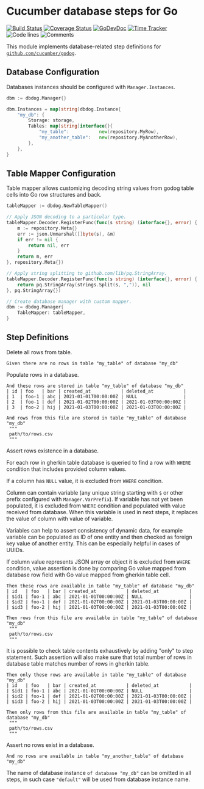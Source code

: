 # Cucumber database steps for Go

[![Build Status](https://github.com/bool64/dbdog/workflows/test/badge.svg)](https://github.com/bool64/dbdog/actions?query=branch%3Amaster+workflow%3Atest)
[![Coverage Status](https://codecov.io/gh/bool64/dbdog/branch/master/graph/badge.svg)](https://codecov.io/gh/bool64/dbdog)
[![GoDevDoc](https://img.shields.io/badge/dev-doc-00ADD8?logo=go)](https://pkg.go.dev/github.com/bool64/dbdog)
[![Time Tracker](https://wakatime.com/badge/github/bool64/dbdog.svg)](https://wakatime.com/badge/github/bool64/dbdog)
![Code lines](https://sloc.xyz/github/bool64/dbdog/?category=code)
![Comments](https://sloc.xyz/github/bool64/dbdog/?category=comments)

This module implements database-related step definitions
for [`github.com/cucumber/godog`](https://github.com/cucumber/godog).

## Database Configuration

Databases instances should be configured with `Manager.Instances`.

```go
dbm := dbdog.Manager{}

dbm.Instances = map[string]dbdog.Instance{
    "my_db": {
        Storage: storage,
        Tables: map[string]interface{}{
            "my_table":           new(repository.MyRow),
            "my_another_table":   new(repository.MyAnotherRow),
        },
    },
}
```

## Table Mapper Configuration

Table mapper allows customizing decoding string values from godog table cells into Go row structures and back.

```go
tableMapper := dbdog.NewTableMapper()

// Apply JSON decoding to a particular type.
tableMapper.Decoder.RegisterFunc(func(s string) (interface{}, error) {
    m := repository.Meta{}
    err := json.Unmarshal([]byte(s), &m)
    if err != nil {
        return nil, err
    }
    return m, err
}, repository.Meta{})

// Apply string splitting to github.com/lib/pq.StringArray.
tableMapper.Decoder.RegisterFunc(func(s string) (interface{}, error) {
    return pq.StringArray(strings.Split(s, ",")), nil
}, pq.StringArray{})

// Create database manager with custom mapper.
dbm := dbdog.Manager{
    TableMapper: tableMapper,
}
```

## Step Definitions

Delete all rows from table.

```gherkin
Given there are no rows in table "my_table" of database "my_db"
```

Populate rows in a database.

```gherkin
And these rows are stored in table "my_table" of database "my_db"
| id | foo   | bar | created_at           | deleted_at           |
| 1  | foo-1 | abc | 2021-01-01T00:00:00Z | NULL                 |
| 2  | foo-1 | def | 2021-01-02T00:00:00Z | 2021-01-03T00:00:00Z |
| 3  | foo-2 | hij | 2021-01-03T00:00:00Z | 2021-01-03T00:00:00Z |
```

```gherkin
And rows from this file are stored in table "my_table" of database "my_db"
 """
 path/to/rows.csv
 """
```

Assert rows existence in a database.

For each row in gherkin table database is queried to find a row with `WHERE` condition that includes provided column
values.

If a column has `NULL` value, it is excluded from `WHERE` condition.

Column can contain variable (any unique string starting with `$` or other prefix configured with `Manager.VarPrefix`).
If variable has not yet been populated, it is excluded from `WHERE` condition and populated with value received from
database. When this variable is used in next steps, it replaces the value of column with value of variable.

Variables can help to assert consistency of dynamic data, for example variable can be populated as ID of one entity and
then checked as foreign key value of another entity. This can be especially helpful in cases of UUIDs.

If column value represents JSON array or object it is excluded from `WHERE` condition, value assertion is done by
comparing Go value mapped from database row field with Go value mapped from gherkin table cell.

```gherkin
Then these rows are available in table "my_table" of database "my_db"
| id   | foo   | bar | created_at           | deleted_at           |
| $id1 | foo-1 | abc | 2021-01-01T00:00:00Z | NULL                 |
| $id2 | foo-1 | def | 2021-01-02T00:00:00Z | 2021-01-03T00:00:00Z |
| $id3 | foo-2 | hij | 2021-01-03T00:00:00Z | 2021-01-03T00:00:00Z |
```

```gherkin
Then rows from this file are available in table "my_table" of database "my_db"
 """
 path/to/rows.csv
 """
```

It is possible to check table contents exhaustively by adding "only" to step statement. Such assertion will also make
sure that total number of rows in database table matches number of rows in gherkin table.

```gherkin
Then only these rows are available in table "my_table" of database "my_db"
| id   | foo   | bar | created_at           | deleted_at           |
| $id1 | foo-1 | abc | 2021-01-01T00:00:00Z | NULL                 |
| $id2 | foo-1 | def | 2021-01-02T00:00:00Z | 2021-01-03T00:00:00Z |
| $id3 | foo-2 | hij | 2021-01-03T00:00:00Z | 2021-01-03T00:00:00Z |
```

```gherkin
Then only rows from this file are available in table "my_table" of database "my_db"
 """
 path/to/rows.csv
 """
```

Assert no rows exist in a database.

```gherkin
And no rows are available in table "my_another_table" of database "my_db"
```

The name of database instance `of database "my_db"` can be omitted in all steps, in such case `"default"` will be used from database instance name.
